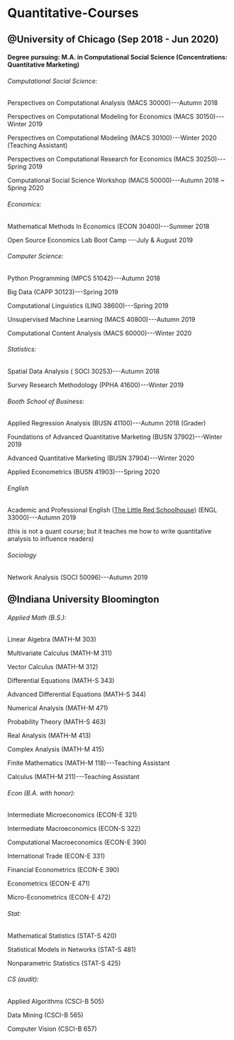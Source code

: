 # Quantitative-Courses

## @University of Chicago (Sep 2018 - Jun 2020)

#### Degree pursuing: M.A. in Computational Social Science (Concentrations: Quantitative Marketing)   
###### Computational Social Science:

Perspectives on Computational Analysis (MACS 30000)---Autumn 2018

Perspectives on Computational Modeling for Economics (MACS 30150)---Winter 2019

Perspectives on Computational Modeling (MACS 30100)---Winter 2020 (Teaching Assistant)

Perspectives on Computational Research for Economics  (MACS 30250)---Spring 2019

Computational Social Science Workshop (MACS 50000)---Autumn 2018 ~ Spring 2020


###### Economics:
Mathematical Methods In Economics (ECON 30400)---Summer 2018

Open Source Economics Lab Boot Camp ---July & August 2019

###### Computer Science:

Python Programming (MPCS 51042)---Autumn 2018

Big Data (CAPP 30123)---Spring 2019

Computational Linguistics (LING 38600)---Spring 2019

Unsupervised Machine Learning (MACS 40800)---Autumn 2019

Computational Content Analysis (MACS 60000)---Winter 2020


###### Statistics:
Spatial Data Analysis ( SOCI 30253)---Autumn 2018

Survey Research Methodology (PPHA 41600)---Winter 2019

###### Booth School of Business:
Applied Regression Analysis (BUSN 41100)---Autumn 2018 (Grader)

Foundations of Advanced Quantitative Marketing (BUSN 37902)---Winter 2019

Advanced Quantitative Marketing	(BUSN 37904)---Winter 2020

Applied Econometrics (BUSN 41903)---Spring 2020

###### English
Academic and Professional English ([The Little Red Schoolhouse](https://writing-program.uchicago.edu/courses/writing-courses/academic-and-professional-writing-engl-1300033000/)) (ENGL 33000)---Autumn 2019

(this is not a quant course; but it teaches me how to write quantitative analysis to influence readers)

###### Sociology
Network Analysis (SOCI 50096)---Autumn 2019

## @Indiana University Bloomington

###### Applied Math (B.S.):
Linear Algebra (MATH-M 303)

Multivariate Calculus (MATH-M 311)

Vector Calculus (MATH-M 312)

Differential Equations (MATH-S 343)

Advanced Differential Equations (MATH-S 344)

Numerical Analysis (MATH-M 471)

Probability Theory (MATH-S 463)

Real Analysis (MATH-M 413)

Complex Analysis (MATH-M 415)

Finite Mathematics (MATH-M 118)---Teaching Assistant

Calculus (MATH-M 211)---Teaching Assistant


###### Econ (B.A. with honor):
Intermediate Microeconomics (ECON-E 321)

Intermediate Macroeconomics (ECON-S 322)

Computational Macroeconomics (ECON-E 390)

International Trade (ECON-E 331)

Financial Econometrics (ECON-E 390)

Econometrics (ECON-E 471)

Micro-Econometrics (ECON-E 472)


###### Stat:
Mathematical Statistics (STAT-S 420)

Statistical Models in Networks (STAT-S 481)

Nonparametric Statistics (STAT-S 425)


###### CS (audit):
Applied Algorithms (CSCI-B 505)

Data Mining (CSCI-B 565)

Computer Vision (CSCI-B 657)
